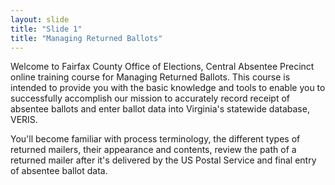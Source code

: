 ```yaml
---
layout: slide
title: "Slide 1"
title: "Managing Returned Ballots"
---
```


Welcome to Fairfax County Office of Elections, Central Absentee Precinct online training course for Managing Returned Ballots. This course is intended to provide you with the basic knowledge and tools to enable you to successfully accomplish our mission to accurately record receipt of absentee ballots and enter ballot data into Virginia's statewide database, VERIS.

You'll become familiar with process terminology, the different types of returned mailers, their appearance and contents, review the path of a returned mailer after it's delivered by the US Postal Service and final entry of absentee ballot data.